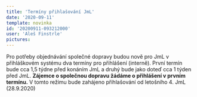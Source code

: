 ```yaml
---
title: 'Termíny přihlašování JmL'
date: '2020-09-11'
template: novinka
id: '20200911-093212000'
user: 'Aleš Finstrle'
pictures:
---
```

Pro potřeby objednávání společné dopravy budou nově pro JmL v přihláškovém systému dva termíny pro přihlášení (interně). První termín bude cca 1,5 týdne před konáním JmL a druhý bude jako doteď cca 1 týden před JmL.
**Zájemce o společnou dopravu žádáme o přihlášení v prvním termínu.** V tomto režimu bude zahájeno přihlašování od letošního 4. JmL (28.9.2020)
